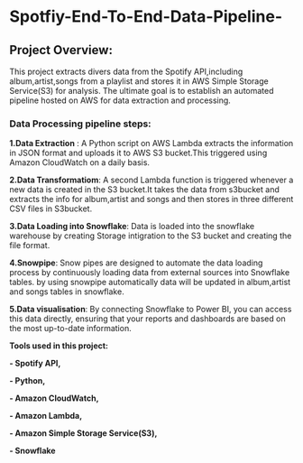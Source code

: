 # Spotfiy-End-To-End-Data-Pipeline-

## Project Overview:

This project extracts divers data from the Spotify API,including album,artist,songs from a playlist and stores it in AWS Simple Storage Service(S3) for analysis. The ultimate goal is to establish an automated pipeline hosted on AWS for data extraction and processing.

### Data Processing pipeline steps:

**1.Data Extraction** : A Python script on AWS Lambda extracts the information in JSON format and uploads it to AWS S3 bucket.This triggered using Amazon CloudWatch on a daily basis.

**2.Data Transformatiom**: A second Lambda function is triggered whenever a new data is created in the S3 bucket.It takes the data from s3bucket and extracts the info for album,artist and songs and then stores in three different CSV files in S3bucket.

**3.Data Loading into Snowflake**: Data is loaded into the snowflake warehouse by creating Storage intigration to the S3 bucket and creating the file format.

**4.Snowpipe**: Snow pipes are designed to automate the data loading process by continuously loading data from external sources into Snowflake tables. by using snowpipe automatically data will be updated in album,artist and songs tables in snowflake.

**5.Data visualisation**: By connecting Snowflake to Power BI, you can access this data directly, ensuring that your reports and dashboards are based on the most up-to-date information.

**Tools used in this project:**

**- Spotify API,**

**- Python,**

**- Amazon CloudWatch,**

**- Amazon Lambda,**

**- Amazon Simple Storage Service(S3),**

**- Snowflake**
   
